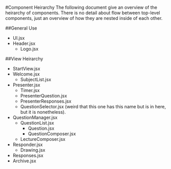 #Component Heirarchy
The following document give an overview of the heirarchy of components. There is no detail about flow between top-level components, just an overview of how they are nested inside of each other.

##General Use
- UI.jsx
- Header.jsx
	- Logo.jsx


##View Heirarchy
- StartView.jsx
- Welcome.jsx
	- SubjectList.jsx
- Presenter.jsx
	- Timer.jsx
	- PresenterQuestion.jsx
	- PresenterResponses.jsx
	- QuestionSelector.jsx (weird that this one has this name but is in here, but it is nonetheless).
- QuestionManager.jsx
	- QuestionList.jsx
		- Question.jsx
		- QuestionComposer.jsx
	- LectureComposer.jsx
- Responder.jsx
	- Drawing.jsx
- Responses.jsx
- Archive.jsx
